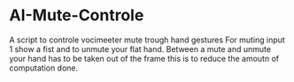 # AI-Mute-Controle
A script to controle vocimeeter mute trough hand gestures
For muting input 1 show a fist and to unmute your flat hand.
Between a mute and unmute your hand has to be taken out of the frame this is to reduce the amoutn of computation done.
